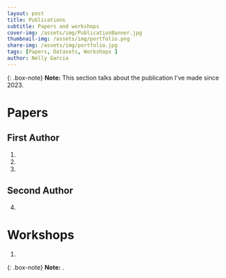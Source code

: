 ```yaml
---
layout: post
title: Publications
subtitle: Papers and workshops
cover-img: /assets/img/PublicationBanner.jpg
thumbnail-img: /assets/img/portfolio.png
share-img: /assets/img/portfolio.jpg
tags: [Papers, Datasets, Workshops ]
author: Nelly Garcia
---
```

{: .box-note}
**Note:** This section talks about the publication I've made since 2023.

# Papers
## First Author
1. 
2.
3.

## Second Author
4.

# Workshops
1. 


{: .box-note}
**Note:** .